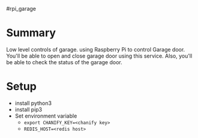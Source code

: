 #rpi_garage 

# Summary
Low level controls of garage. using Raspberry Pi to control Garage door. You'll be able to open and close garage door
using this service. Also, you'll be able to check the status of the garage door.


# Setup
- install python3
- install pip3
- Set environment variable
  -  `export CHANIFY_KEY=<chanify key>`
  - `REDIS_HOST=<redis host>`

